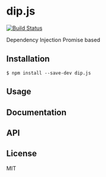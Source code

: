 # dip.js

[![Build Status](https://secure.travis-ci.org/stephanebachelier/dip.js.png?branch=master)](http://travis-ci.org/stephanebachelier/dip.js)

Dependency Injection Promise based

## Installation

```
$ npm install --save-dev dip.js
```

## Usage

## Documentation

## API

## License

MIT
